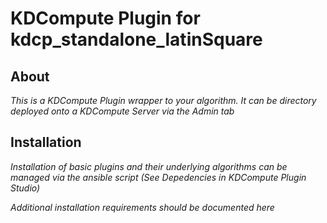 # KDCompute Plugin for kdcp_standalone_latinSquare

## About

*This is a KDCompute Plugin wrapper to your algorithm. It can be directory deployed onto a KDCompute Server via the Admin tab*

## Installation

*Installation of basic plugins and their underlying algorithms can be managed via the ansible script (See Depedencies in KDCompute Plugin Studio)*

*Additional installation requirements should be documented here*